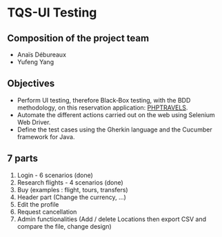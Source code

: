 # TQS-UI Testing

## Composition of the project team

  * Anaïs Débureaux
  * Yufeng Yang

## Objectives

  * Perform UI testing, therefore Black‐Box testing, with the BDD methodology, on this reservation application: [PHPTRAVELS](https://phptravels.com/demo).
  * Automate the different actions carried out on the web using Selenium Web Driver.
  * Define the test cases using the Gherkin language and the Cucumber framework for Java.
 
 ## 7 parts

  1. Login - 6 scenarios (done)
  2. Research flights - 4 scenarios (done)
  3. Buy (examples : flight, tours, transfers)
  4. Header part (Change the currency, ...)
  5. Edit the profile
  6. Request cancellation
  7. Admin functionalities (Add / delete Locations then export CSV and compare the file, change design)
